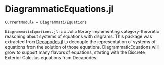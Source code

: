 # DiagrammaticEquations.jl

```@meta
CurrentModule = DiagrammaticEquations
```

`DiagrammaticEquations.jl` is a Julia library implementing category-theoretic reasoning about systems of equations with diagrams. This package was extracted from [Decapodes.jl](https://github.com/AlgebraicJulia/Decapodes.jl/) to decouple the representation of systems of equations from the solution of those equations. DiagrammaticEquations will grow to support many flavors of equations, starting with the Discrete Exterior Calculus equations from Decapodes.
